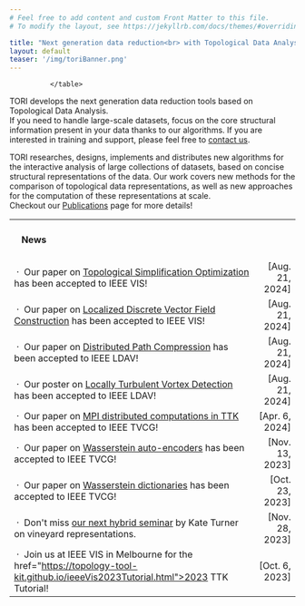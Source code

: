 ```yaml
---
# Feel free to add content and custom Front Matter to this file.
# To modify the layout, see https://jekyllrb.com/docs/themes/#overriding-theme-defaults

title: "Next generation data reduction<br> with Topological Data Analysis"
layout: default
teaser: '/img/toriBanner.png'
---
```


<div class="news">
<table width="100%" align="center">

<tr><td>
<h4>&nbsp;&nbsp;&nbsp;News</h4></td>
<td align="right"></td>
</tr>
<tr>
<td>
                &nbsp;&middot;&nbsp;
                Our paper on
                <a target="new"
                href="https://arxiv.org/abs/2407.12399">
                Topological Simplification Optimization</a>
                has
been accepted to IEEE VIS!
                </td>
                <td align="right">
                [Aug. 21, 2024]
                </td>
                </tr>
<tr>
<td>
                &nbsp;&middot;&nbsp;
                Our paper on
                <a target="new"
                href="https://arxiv.org/abs/2408.04769">
                Localized Discrete Vector Field Construction</a>
                has
been accepted to IEEE VIS!
                </td>
                <td align="right">
                [Aug. 21, 2024]
                </td>
                </tr>
<tr>
<td>
                &nbsp;&middot;&nbsp;
                Our paper on
                <a target="new"
                href="">
                Distributed Path Compression</a>
                has
been accepted to IEEE LDAV!
                </td>
                <td align="right">
                [Aug. 21, 2024]
                </td>
</tr>
<tr>
                <td>
                &nbsp;&middot;&nbsp;
                Our poster on
                <a target="new"
                href="">
                Locally Turbulent Vortex Detection</a>
                has
been accepted to IEEE LDAV!
                </td>
                <td align="right">
                [Aug. 21, 2024]
                </td>
                </tr>
<tr>
<td>
                &nbsp;&middot;&nbsp;
                Our paper on
                <a target="new"
                href="https://arxiv.org/abs/2310.08339">
                MPI distributed computations in TTK</a>
                has
been accepted to IEEE TVCG!
                </td>
                <td align="right">
                [Apr. 6, 2024]
                </td>
                </tr>
<tr>
<td>
                &nbsp;&middot;&nbsp;
                Our paper on
                <a target="new"
                href="https://arxiv.org/abs/2307.02509">
                Wasserstein auto-encoders</a>
                has
been accepted to IEEE TVCG!
                </td>
                <td align="right">
                [Nov. 13, 2023]
                </td>
                </tr>
      <tr>
<td>
                &nbsp;&middot;&nbsp;
                Our paper on
                <a target="new"
                href="https://arxiv.org/abs/2304.14852">
                Wasserstein dictionaries</a>
                has
been accepted to IEEE TVCG!
                </td>
                <td align="right">
                [Oct. 23, 2023]
                </td>
                </tr>
<tr>
<td>
                &nbsp;&middot;&nbsp;
                Don't miss
                <a
                href="seminars/index.html#turner23">
                our next
                hybrid seminar</a> by Kate Turner on vineyard representations.
                </td>
                <td align="right">
                [Nov. 28, 2023]
                </td>
                </tr>
<tr>
<td>
                &nbsp;&middot;&nbsp;
                Join us at IEEE VIS in Melbourne for the
                <a target="new"

href="https://topology-tool-kit.github.io/ieeeVis2023Tutorial.html">2023 TTK
Tutorial</a>!
                </td>
                <td align="right">
                [Oct. 6, 2023]
                </td>
                </tr>
<!--<tr>
<td>
                &nbsp;&middot;&nbsp;
                Nina Otter's seminar is now available 
                <a href="seminars/index.html#otter23">online!</a>
                </td>
                <td align="right">
                [Jun. 9, 2023]
                </td>
                </tr>

<tr>
<td>
                &nbsp;&middot;&nbsp;
                Don't miss
                <a
                href="seminars/index.html#otter23">
                our next
                hybrid seminar</a> by Nina Otter on the effectiveness of persistence.
                </td>
                <td align="right">
                [May 18, 2023]
                </td>
                </tr>-->
<!--<tr>
<td>
                &nbsp;&middot;&nbsp;
                Our paper on
                <a target="new"
                href="https://arxiv.org/pdf/2303.15491">
                Fast Morse-Smale segmentations</a>
                has
been accepted to IEEE TVCG!
                </td>
                <td align="right">
                [Apr. 3, 2023]
                </td>
                </tr>
<tr>
<td>
                &nbsp;&middot;&nbsp;
                Our paper on
                <a target="new"
                href="https://arxiv.org/abs/2206.13932">
                Fast Persistence Diagram Computation</a>
                has
been accepted to IEEE TVCG!
                </td>
                <td align="right">
                [Jan. 12, 2023]
                </td>
                </tr>
                      <tr>
<td>
                &nbsp;&middot;&nbsp;
                Our paper on the
                <a target="new"
                href="https://arxiv.org/pdf/2212.08690">
                topological analysis of molecular magnetic currents</a>
                has
been accepted!
                </td>
                <td align="right">
                [Jan. 12, 2023]
                </td>
                </tr>-->
<!--<tr>
<td>
                &nbsp;&middot;&nbsp;
                Our paper on 
                <a target="new"
                href="https://arxiv.org/abs/2207.10960">
                Principal Geodesics of Merge Trees</a> has 
been accepted to IEEE TVCG!
                </td>
                <td align="right">
                [Oct. 8, 2022]
                </td>
                </tr>-->
<!--<tr>
<td>
                &nbsp;&middot;&nbsp;
                Join us at IEEE VIS in Oklahoma City for the
                <a target="new"
                
href="https://topology-tool-kit.github.io/ieeeVis2022Tutorial.html">2022 TTK 
Tutorial</a>!
                </td>
                <td align="right">
                [Jul. 27, 2022]
                </td>
                </tr>
<tr>
<td>
                &nbsp;&middot;&nbsp;
                Don't miss
                <a
                href="seminars/index.html#levine22">
                our next hybrid
                seminar</a> by Joshua Levine on neural visualization.
                </td>
                <td align="right">
                [Jul. 6, 2022]
                </td>
                </tr>
<tr>
<td>
                &nbsp;&middot;&nbsp;
                Henry Adam's seminar is now available 
                <a href="seminars/index.html#adams22">online!</a>
                </td>
                <td align="right">
                [Jun. 10, 2022]
                </td>
                </tr>-->
<!--
<tr>
<td>
                &nbsp;&middot;&nbsp;
                Don't miss
                <a
                href="seminars/index.html#adams22">
                our next
                hybrid seminar</a> by Henry Adams on persistence images.
                </td>
                <td align="right">
                [Jun. 2, 2022]
                </td>
                </tr>-->
<!--<tr>
<td>
                &nbsp;&middot;&nbsp;
                Don't miss
                <a
                href="seminars/index.html#summa22">
                our next 
                online seminar</a> by Brian Summa on large-scale imaging.
                </td>
                <td align="right">
                [May. 13, 2022]
                </td>
                </tr>
<tr>
<td>
                &nbsp;&middot;&nbsp;
                We had an awesome 
                tutorial at 
                <a
                target="new"
                href="http://ieeevis.org/year/2021/info/tutorials">
                IEEE VIS 2021</a>.
                Videos are
                <a href="https://topology-tool-kit.github.io/ieeeVis2021Tutorial.html#talks"
                target="new">
                now available here</a>!
                </td>
                <td align="right">
                [Nov. 12, 2021]
                </td>
                </tr>
<tr>
<td>
                &nbsp;&middot;&nbsp;
                After 7 years of development, TTK is now officially integrated in 
                <a target="new" href="https://www.paraview.org/download/">ParaView</a>!
                </td>
                <td align="right">
                [Oct. 16, 2021]
                </td>
                </tr>
<tr>
                <td>
                &nbsp;&middot;&nbsp;
                To celebrate this milestone, we have released <a href="https://topology-tool-kit.github.io/downloads.html">TTK version 1.0</a>!
                </td>
                <td align="right">
                [Oct. 16, 2021]
                </td>
                </tr>-->

<!--      <tr>
          <td align="left">
            &nbsp;&middot;&nbsp;
            We have one
            <a href="https://julien-tierny.github.io/stuff/openPositions/internship2022.pdf"
            onClick="javascript:_gaq.push(['_trackPageview',
            'stuff/openPositions/internship2022.pdf']);">
            open internship position!</a> (with
            <b>Ph.D.</b> follow-up)
          </td>
          <td align="right">
            [Sep 22, 2021]
          </td>
        </tr>
<tr>
    <td>
    &nbsp;&middot;&nbsp;
    Our paper on
    <a target="new"
                href="https://arxiv.org/pdf/2108.05766">
    Persistence Diagram Approximation</a>
    has been accepted to
    <a href="https://ldav.org/2021/" target="new">IEEE LDAV</a>!
    </td>
    <td align="right">
      [Aug. 14, 2021]
    </td>
</tr>-->
<!--<tr>
    <td>
    &nbsp;&middot;&nbsp;
    Our paper on
    <a target="new"
                href="https://arxiv.org/pdf/2107.07789">
    Wasserstein barycenters of Merge Trees</a>
    has been accepted to
    <a href="http://ieeevis.org/year/2021/welcome" target="new">IEEE VIS</a>!
    </td>
    <td align="right">
      [Jul. 22, 2021]
    </td>
</tr>-->
<!--<tr>
    <td>
      &nbsp;&middot;&nbsp;
      TORI's
      <a href="/jobs/">job openings</a> are out!
    </td>
    <td align="right">
      [Feb. 20, 2021]
    </td>
</tr>
<tr>
<td>
                &nbsp;&middot;&nbsp;
                TORI's website is online!
                </td>
                <td align="right">
                [Feb. 18, 2021]
                </td>
                </tr>-->
              </table>
</div>



TORI develops the next generation data reduction tools based on Topological Data Analysis.<br>
If you need to handle large-scale datasets, focus on the core structural information present in your data thanks to our algorithms.
If you are interested in training and support,
please feel free to [contact us](mailto:erc.tori.project@gmail.com).

TORI researches, designs, implements and distributes new algorithms for the interactive analysis of large collections of datasets, based on concise structural representations of the data. Our work covers new methods for the comparison of topological data representations, as well as new approaches for the computation of these representations at scale.<br>
Checkout our [Publications](/publications/) page for more details!

<!--# TORI hires!
If you are passionate about computer science, maths and data, come and work with us.
<!-- If you are interested in topological data analysis, visualization and programming, come and work with us.  -->
<!--We have several openings for various seniority levels (engineers, post-docs, Ph.D. students, interns).<br>
Checkout our [Jobs](/jobs/) page!-->


